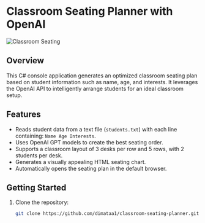 # Classroom Seating Planner with OpenAI

![Classroom Seating](https://github.com/dimataa1/Sitting_plan/blob/main/sitting_plan.png)

## Overview

This C# console application generates an optimized classroom seating plan based on student information such as name, age, and interests. It leverages the OpenAI API to intelligently arrange students for an ideal classroom setup.

## Features

- Reads student data from a text file (`students.txt`) with each line containing: `Name Age Interests`.
- Uses OpenAI GPT models to create the best seating order.
- Supports a classroom layout of 3 desks per row and 5 rows, with 2 students per desk.
- Generates a visually appealing HTML seating chart.
- Automatically opens the seating plan in the default browser.

## Getting Started

1. Clone the repository:
   ```bash
   git clone https://github.com/dimataa1/classroom-seating-planner.git
